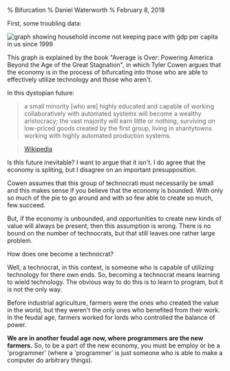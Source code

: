 % Bifurcation
% Daniel Waterworth
% February 8, 2018

First, some troubling data:

![graph showing household income not keeping pace with gdp per capita in
us since 1999](../images/household_income.png)

This graph is explained by the book "Average is Over: Powering America
Beyond the Age of the Great Stagnation", in which Tyler Cowen argues
that the economy is in the process of bifurcating into those who are
able to effectively utilize technology and those who aren't.

In this dystopian future:

> a small minority [who are] highly educated and capable of working
> collaboratively with automated systems will become a wealthy
> aristocracy; the vast majority will earn little or nothing, surviving
> on low-priced goods created by the first group, living in shantytowns
> working with highly automated production systems.

> [Wikipedia](https://en.wikipedia.org/wiki/Average_is_Over)

Is this future inevitable? I want to argue that it isn't. I do
agree that the economy is spliting, but I disagree on an important
presupposition.

Cowen assumes that this group of technocrati must necessarily be small
and this makes sense if you believe that the economy is bounded. With
only so much of the pie to go around and with so few able to create so
much, few succeed.

But, if the economy is unbounded, and opportunities to create new kinds of
value will always be present, then this assumption is wrong. There is no
bound on the number of technocrats, but that still leaves one rather large
problem.

How does one become a technocrat?

Well, a technocrat, in this context, is someone who is capable of
utilizing technology for there own ends. So, becoming a technocrat
means learning to wield technology. The obvious way to do this is to
learn to program, but it is not the only way.

Before industrial agriculture, farmers were the ones who created the
value in the world, but they weren't the only ones who benefited from
their work. In the feudal age, farmers worked for lords who controlled
the balance of power.

**We are in another feudal age now, where programmers are the new
farmers.** So, to be a part of the new economy, you must be employ or be
a 'programmer' (where a 'programmer' is just someone who is able to make
a computer do arbitrary things).
